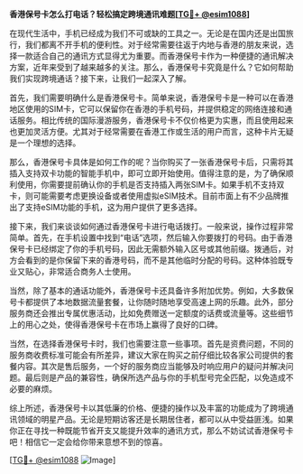 **香港保号卡怎么打电话？轻松搞定跨境通讯难题[[TG💪+ @esim1088](https://t.me/s/esim1088)]**

在现代生活中，手机已经成为我们不可或缺的工具之一。无论是在国内还是出国旅行，我们都离不开手机的便利性。对于经常需要往返于内地与香港的朋友来说，选择一款适合自己的通讯方式显得尤为重要。而香港保号卡作为一种便捷的通讯解决方案，近年来受到了越来越多的关注。那么，香港保号卡究竟是什么？它如何帮助我们实现跨境通话？接下来，让我们一起深入了解。

首先，我们需要明确什么是香港保号卡。简单来说，香港保号卡是一种可以在香港地区使用的SIM卡，它可以保留你在香港的手机号码，并提供稳定的网络连接和通话服务。相比传统的国际漫游服务，香港保号卡不仅价格更为实惠，而且使用起来也更加灵活方便。尤其对于经常需要在香港工作或生活的用户而言，这种卡片无疑是一个理想的选择。

那么，香港保号卡具体是如何工作的呢？当你购买了一张香港保号卡后，只需将其插入支持双卡功能的智能手机中，即可立即开始使用。值得注意的是，为了确保顺利使用，你需要提前确认你的手机是否支持插入两张SIM卡。如果手机不支持双卡，则可能需要考虑更换设备或者使用虚拟eSIM技术。目前市面上有不少品牌推出了支持eSIM功能的手机，这为用户提供了更多选择。

接下来，我们来谈谈如何通过香港保号卡进行电话拨打。一般来说，操作过程非常简单。首先，在手机设置中找到“电话”选项，然后输入你要拨打的号码。由于香港保号卡已经绑定了你的手机号码，因此无需额外输入区号或其他前缀。拨通后，对方会看到的是你保留下来的香港号码，而不是其他临时分配的号码。这种体验既专业又贴心，非常适合商务人士使用。

当然，除了基本的通话功能外，香港保号卡还具备许多附加优势。例如，大多数保号卡都提供了本地数据流量套餐，让你随时随地享受高速上网的乐趣。此外，部分服务商还会推出专属优惠活动，比如免费赠送一定额度的话费或流量等。这些细节上的用心之处，使得香港保号卡在市场上赢得了良好的口碑。

当然，在选择香港保号卡时，我们也需要注意一些事项。首先是资费问题，不同的服务商收费标准可能会有所差异，建议大家在购买之前仔细比较各家公司提供的套餐内容。其次是售后服务，一个好的服务商应当能够及时响应用户的疑问并解决问题。最后则是产品的兼容性，确保所选产品与你的手机型号完全匹配，以免造成不必要的麻烦。

综上所述，香港保号卡以其低廉的价格、便捷的操作以及丰富的功能成为了跨境通讯领域的明星产品。无论是短期访客还是长期居住者，都可以从中受益匪浅。如果你正在寻找一种既能节省开支又能提升效率的通讯方式，那么不妨试试香港保号卡吧！相信它一定会给你带来意想不到的惊喜。

[[TG💪+ @esim1088](https://t.me/s/esim1088) ![Image](https://i.postimg.cc/4NQfJmqS/Snipaste-2025-05-13-00-14-12.png)]